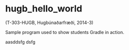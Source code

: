 hugb_hello_world
================
(T-303-HUGB, Hugbúnaðarfræði, 2014-3)

Sample program used to show students Gradle in action.

aasddsfg
dsfg
